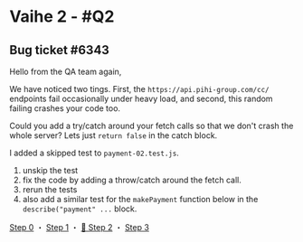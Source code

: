 # Vaihe 2 - #Q2

## Bug ticket #6343

Hello from the QA team again,

We have noticed two tings. First, the `https://api.pihi-group.com/cc/` endpoints fail occasionally under heavy load, and second, this random failing crashes your code too.

Could you add a try/catch around your fetch calls so that we don't crash the whole server? Lets just `return false` in the catch block.

I added a skipped test to `payment-02.test.js`.

1) unskip the test
2) fix the code by adding a throw/catch around the fetch call.
3) rerun the tests
4) also add a similar test for the `makePayment` function below in the `describe("payment" ...` block. 

[Step 0](./ASSESSMENT.md) ・
[Step 1](./ASSESSMENT1.md) ・
[📖 Step 2](./ASSESSMENT2.md) ・
[Step 3](./ASSESSMENT3.md)